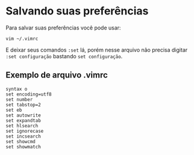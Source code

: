 # Salvando suas preferências

Para salvar suas preferências você pode usar:

```
vim ~/.vimrc
```

E deixar seus comandos `:set` lá, porém nesse arquivo não precisa digitar `:set configuração` bastando `set configuração`.

## Exemplo de arquivo .vimrc

```
syntax o
set encoding=utf8
set number
set tabstop=2
set eb
set autowrite
set expandtab
set hlsearch
set ignorecase
set incsearch
set showcmd
set showmatch
```
